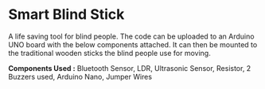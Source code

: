 # Smart Blind Stick
A life saving tool for blind people. The code can be uploaded to an Arduino UNO board with the below components attached. It can then be mounted to the traditional wooden sticks the blind people use for moving.

**Components Used :**
Bluetooth Sensor,
LDR,
Ultrasonic Sensor,
Resistor,
2 Buzzers used,
Arduino Nano,
Jumper Wires

